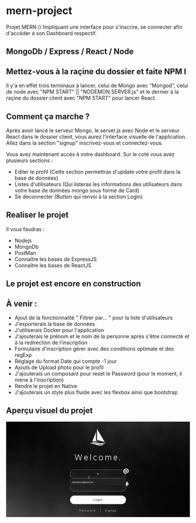 # mern-project
Projet MERN // Impliquant une interface pour s'inscrire, se connecter afin d'accéder á son Dashboard respectif.

## MongoDb / Express / React / Node 

## Mettez-vous à la raçine du dossier et faite NPM I 
Il y'a en effet trois terminaux à lancer, celui de Mongo avec "Mongod", celui de node avec "NPM START" || "NODEMON SERVER.js"
et le dernier à la raçine du dossier client avec "NPM START" pour lancer React.

## Comment ça marche ?

Après avoir lancé le serveur Mongo, le server.js avec Node et le serveur React dans le dossier client, vous aurez l'interface visuelle de l'application. Allez dans la section "signup" inscrivez-vous et connectez-vous. 

Vous avez maintenant accès à votre dashboard. Sur le coté vous avez plusieurs sections : 
- Editer le profil (Cette section permettras d'update votre profil dans la base de données)
- Listes d'utilisateurs (Qui listeras les informations des utilisateurs dans votre base de données mongo sous forme de Card)
- Se deconnecter (Button qui renvoi à la section Login)

## Realiser le projet

Il vous faudras : 
- Nodejs 
- MongoDb
- PostMan 
- Connaître les bases de ExpressJS
- Connaître les bases de ReactJS


## Le projet est encore en construction 

## À venir : 

- Ajout de la fonctionnalité " Filtrer par... " pour la liste d'utilisateurs
- J'exporterais la base de données
- J'utiliserais Docker pour l'application 
- J'ajouterais le prénom et le nom de la personne après s'être connecté et à la redirection de l'inscription
- Formulaire d'inscription gérer avec des conditions optimale et des regExp
- Réglage du format Date qui compte -1 jour
- Ajouts de Upload photo pour le profil 
- J'ajouterais un composant pour reset le Password (pour le moment, il mène à l'inscription)
- Rendre le projet en Native 
- J'ajouterais un style plus fluide avec les flexbox ainsi que bootstrap 

## Aperçu visuel du projet 

![gif-of-project](https://github.com/naimtahouri/gif-project/blob/master/ezgif.com-video-to-gif.gif?raw=true)
